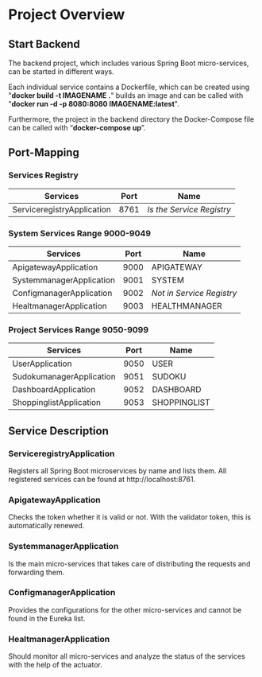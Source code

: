 # Project Overview

## Start Backend

The backend project, which includes various Spring Boot micro-services, can be started in different ways. 

Each individual service contains a Dockerfile, which can be created using "**docker build -t IMAGENAME .**" builds an image and can be called with "**docker run -d -p 8080:8080 IMAGENAME:latest**". 

Furthermore, the project in the backend directory the Docker-Compose file can be called with “**docker-compose up**”.

## Port-Mapping

### Services Registry

| Services                    | Port | Name          |
|-----------------------------|------|---------------|
| ServiceregistryApplication  | 8761 |*Is the Service Registry* | 

### System Services Range 9000-9049

| Services                   | Port | Name          |
|-----------------------------|------|---------------|
| ApigatewayApplication       | 9000 | APIGATEWAY    |
| SystemmanagerApplication    | 9001 | SYSTEM        |
| ConfigmanagerApplication    | 9002 | *Not in Service Registry* |
| HealtmanagerApplication     | 9003 | HEALTHMANAGER |

### Project Services Range 9050-9099

| Services               | Port | Name          |
|-------------------------|------|---------------|
| UserApplication         | 9050 | USER          |
| SudokumanagerApplication| 9051 | SUDOKU        |
| DashboardApplication    | 9052 | DASHBOARD     |
| ShoppinglistApplication  | 9053 | SHOPPINGLIST  |

## Service Description

### ServiceregistryApplication

Registers all Spring Boot microservices by name and lists them. All registered services can be found
at http://localhost:8761.

### ApigatewayApplication

Checks the token whether it is valid or not. With the validator token, this is automatically renewed.

### SystemmanagerApplication

Is the main micro-services that takes care of distributing the requests and forwarding them.

### ConfigmanagerApplication

Provides the configurations for the other micro-services and cannot be found in the Eureka list.

### HealtmanagerApplication

Should monitor all micro-services and analyze the status of the services with the help of the actuator.
